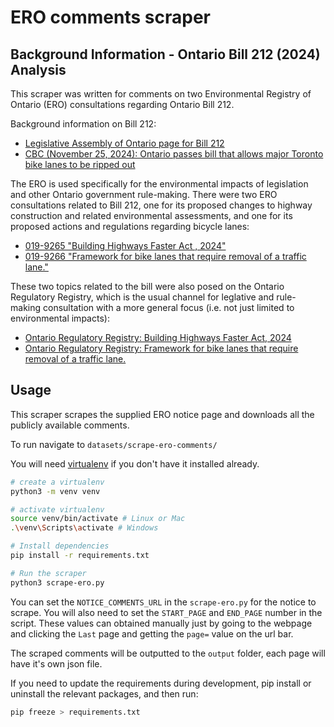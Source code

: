 # ERO comments scraper

## Background Information - Ontario Bill 212 (2024) Analysis

This scraper was written for comments on two Environmental Registry of Ontario (ERO) consultations regarding Ontario Bill 212. 

Background information on Bill 212:

- [Legislative Assembly of Ontario page for Bill 212](https://www.ola.org/en/legislative-business/bills/parliament-43/session-1/bill-212)
- [CBC (November 25, 2024): Ontario passes bill that allows major Toronto bike lanes to be ripped out](https://www.cbc.ca/news/canada/toronto/bill-212-bike-lanes-highway-413-passes-1.7392821)

The ERO is used specifically for the environmental impacts of legislation and other Ontario government rule-making. There were two ERO consultations related to Bill 212, one for its proposed changes to highway construction and related environmental assessments, and one for its proposed actions and regulations regarding bicycle lanes:

- [019-9265 "Building Highways Faster Act , 2024"](https://ero.ontario.ca/notice/019-9265)
- [019-9266 "Framework for bike lanes that require removal of a traffic lane."](https://ero.ontario.ca/notice/019-9266)

These two topics related to the bill were also posed on the Ontario Regulatory Registry, which is the usual channel for leglative and rule-making consultation with a more general focus (i.e. not just limited to environmental impacts):

- [Ontario Regulatory Registry: Building Highways Faster Act, 2024](https://www.ontariocanada.com/registry/view.do?postingId=48893&language=en)
- [Ontario Regulatory Registry: Framework for bike lanes that require removal of a traffic lane.](https://www.ontariocanada.com/registry/view.do?language=en&postingId=48874)


## Usage

This scraper scrapes the supplied ERO notice page and downloads all the publicly available comments.

To run navigate to `datasets/scrape-ero-comments/`

You will need [virtualenv](https://virtualenv.pypa.io/en/latest/) if you don't have it installed already.

```bash
# create a virtualenv
python3 -m venv venv

# activate virtualenv
source venv/bin/activate # Linux or Mac
.\venv\Scripts\activate # Windows

# Install dependencies
pip install -r requirements.txt

# Run the scraper
python3 scrape-ero.py
```

You can set the `NOTICE_COMMENTS_URL` in the `scrape-ero.py` for the notice to scrape.
You will also need to set the `START_PAGE` and `END_PAGE` number in the script.
These values can obtained manually just by going to the webpage and clicking the `Last` page and getting the `page=` value on the url bar.

The scraped comments will be outputted to the `output` folder, each page will have it's own json file.

If you need to update the requirements during development, pip install or uninstall the relevant packages, and then run:

```bash
pip freeze > requirements.txt
```